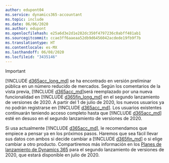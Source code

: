 ```yaml
---
author: edupont04
ms.service: dynamics365-accountant
ms.topic: include
ms.date: 06/06/2020
ms.author: edupont
ms.openlocfilehash: e25a6d3e2d1e282dc350f4797236c0abff481ab1
ms.sourcegitcommit: ccae3ff6aaeaa52db9d6456042acdede19fb9f7b
ms.translationtype: HT
ms.contentlocale: es-MX
ms.lasthandoff: 06/08/2020
ms.locfileid: "3435146"
---
```

> [!IMPORTANT]
> [!INCLUDE [d365acc_long_md](d365acc_long_md.md)] se ha encontrado en versión preliminar pública en un número reducido de mercados. Según los comentarios de la vista previa, [!INCLUDE [d365acc_md](d365acc_md.md)]será reemplazado por una nueva funcionalidad en [!INCLUDE [d365fin_long_md](d365fin_long_md.md)] en el segundo lanzamiento de versiones de 2020. A partir del 1 de julio de 2020, los nuevos usuarios ya no podrán registrarse en [!INCLUDE [d365acc_md](d365acc_md.md)]. Los usuarios existentes continuarán teniendo acceso completo hasta que [!INCLUDE [d365acc_md](d365acc_md.md)] esté en desuso en el segundo lanzamiento de versiones de 2020.  

Si usa actualmente [!INCLUDE [d365acc_md](d365acc_md.md)], le recomendamos que empiece a pensar ya en los próximos pasos. Haremos que sea fácil llevar sus datos con ambos si decide cambiar a [!INCLUDE [d365fin_md](d365fin_md.md)] o si elige cambiar a otro producto. Compartiremos más información en los [Planes de lanzamiento de Dynamics 365](/dynamics365/release-plans/) para el segundo lanzamiento de versiones de 2020, que estará disponible en julio de 2020.
